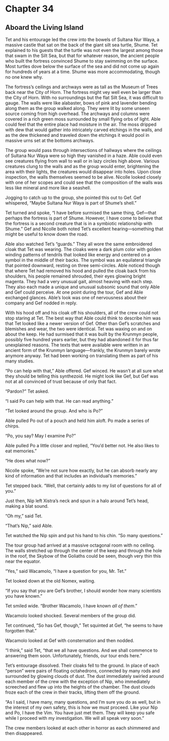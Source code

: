 # Chapter 34

## Aboard the Living Island

Tet and his entourage led the crew into the bowels of Sultana Nur Waya, a massive castle that sat on the back of the giant silt sea turtle, Shume. Tet explained to his guests that the turtle was not even the largest among those that swam in the Silt Sea, but that for whatever reason, the ancient people who built the fortress convinced Shume to stay swimming on the surface. Most turtles dove below the surface of the sea and did not come up again for hundreds of years at a time. Shume was more accommodating, though no one knew why.

The fortress’s ceilings and archways were as tall as the Museum of Trees back near the City of Horn. The fortress might vey well even be larger than the City of Horn. With no surroundings but the flat Silt Sea, it was difficult to gauge. The walls were like alabaster, bows of pink and lavender bending along them as the group walked along. They were lit by some unseen source coming from high overhead. The archways and columns were covered in a rich green moss surrounded by small flying orbs of light. Able could feel that the entire place had moisture in the air. The moss dripped with dew that would gather into intricately carved etchings in the walls, and as the dew thickened and traveled down the etchings it would pool in massive urns set at the bottoms archways.

The group would pass through intersections of hallways where the ceilings of Sultana Nur Waya were so high they vanished in a haze. Able could even see creatures flying from wall to wall or in lazy circles high above. Various creatures clung to the walls and as the group would enter, brightening the area with their lights, the creatures would disappear into holes. Upon close inspection, the walls themselves seemed to be alive. Nicolle looked closely with one of her scopes and could see that the composition of the walls was less like mineral and more like a seashell.

Jogging to catch up to the group, she pointed this out to Gef. Gef whispered, “Maybe Sultana Nur Waya is part of Shume’s shell.”

Tet turned and spoke, “I have before surmised the same thing, Gef—that perhaps the fortress is part of Shume. However, I have come to believe that the fortress is a second creature that is in a symbiotic relationship with Shume.” Gef and Nicolle both noted Tet’s excellent hearing—something that might be useful to know down the road.

Able also watched Tet’s “guards.” They all wore the same embroidered cloak that Tet was wearing. The cloaks were a dark plum color with golden winding patterns of tendrils that looked like energy and centered on a symbol in the middle of their backs. The symbol was an equilateral triangle that pointed downward, resting on three semi-circles. Able noticed though that where Tet had removed his hood and pulled the cloak back from his shoulders, his people remained shrouded, their eyes glowing bright magenta. They had a very unusual gait, almost heaving with each step. They also each made a unique and unusual subsonic sound that only Able and Gef could perceive. At one point during the tour, Gef and Able exchanged glances. Able’s look was one of nervousness about their company and Gef nodded in reply.

With his hood off and his cloak off his shoulders, all of the crew could not stop staring at Tet. The best way that Able could think to describe him was that Tet looked like a newer version of Gef. Other than Gef’s scratches and blemishes and wear, the two were identical. Tet was waxing on and on about the keep. He had surmised that it was built by the Krunmyn people, possibly five hundred years earlier, but they had abandoned it for thus far unexplained reasons. The texts that were available were written in an ancient form of the Krunmyn language—frankly, the Krunmyn barely wrote anymore anyway. Tet had been working on translating them as part of his many studies.

“Po can help with that,” Able offered. Gef winced. He wasn’t at all sure what they should be telling this synthezoid. He might look like Gef, but Gef was not at all convinced of trust because of only that fact.

“Pardon?” Tet asked.

“I said Po can help with that. He can read anything.”

“Tet looked around the group. And who is Po?”

Able pulled Po out of a pouch and held him aloft. Po made a series of chirps.

“Po, you say? May I examine Po?”

Able pulled Po a little closer and replied, “You’d better not. He also likes to eat memories.”

“He does what now?”

Nicolle spoke, “We’re not sure how exactly, but he can absorb nearly any kind of information and that includes an individual’s memories.”

Tet stepped back. “Well, that certainly adds to my list of questions for all of you.”

Just then, Nip left Xistra’s neck and spun in a halo around Tet’s head, making a blat sound.

“Oh my,” said Tet.

“That’s Nip,” said Able.

Tet watched the Nip spin and put his hand to his chin. “So many questions.”

The tour group had arrived at a massive octagonal room with no ceiling. The walls stretched up through the center of the keep and through the hole in the roof, the Skybow of the Goliaths could be seen, though very thin this near the equator.

“Yes,” said Wacamolo, “I have a question for you, Mr. Tet.”

Tet looked down at the old Nomex, waiting.

“If you say that you are Gef’s brother, I should wonder how many scientists you have known.”

Tet smiled wide. “Brother Wacamolo, I have known *all of them*.”

Wacamolo looked shocked. Several members of the group did.

Tet continued, “So has Gef, though,” Tet squinted at Gef, “he seems to have forgotten that.”

Wacamolo looked at Gef with consternation and then nodded.

“I think,” said Tet, “that we all have questions. And we shall commence to answering them soon. Unfortunately, friends, our tour ends here.”

Tet’s entourage dissolved. Their cloaks fell to the ground. In place of each “person” were pairs of floating octahedrons, connected by many rods and surrounded by glowing clouds of dust. The dust immediately swirled around each member of the crew with the exception of Nip, who immediately screeched and flew up into the heights of the chamber. The dust clouds froze each of the crew in their tracks, lifting them off the ground.

“As I said, I have many, many questions, and I’m sure you do as well, but in the interest of my own safety, this is how we must proceed. Like your Nip and Po, I have the Vim. You have just met them. They will keep you safe while I proceed with my investigation. We will all speak very soon.”

The crew members looked at each other in horror as each shimmered and then disappeared.